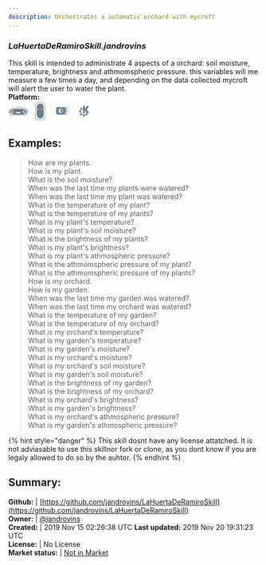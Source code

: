 ```yaml
---
description: Orchestrates a automatic orchard with mycroft
---
```


### _LaHuertaDeRamiroSkill.jandrovins_  
This skill is intended to administrate 4 aspects of a orchard: soil moisture, temperature, brightness and athmomspheric pressure. this variables will me measure a few times a day, and depending on the data collected mycroft will alert the user to water the plant.  
**Platform:**  
 ![Mark I](../.gitbook/assets/mark-1-icon.png)  ![Mark II](../.gitbook/assets/mark-2-icon.png)  ![Picroft](../.gitbook/assets/picroft-icon.png)  ![plasmoid](../.gitbook/assets/kde.png)   
## Examples:  
> How are my plants.  
> How is my plant.  
> What is the soil moisture?  
> When was the last time my plants were watered?  
> When was the last time my plant was watered?  
> What is the temperature of my plant?  
> What is the temperature of my plants?  
> What is my plant's temperature?  
> What is my plant's soil moisture?  
> What is the brightness of my plants?  
> What is my plant's brightness?  
> What is my plant's athmospheric pressure?  
> What is the athmomspheric pressure of my plant?  
> What is the athmomspheric pressure of my plants?  
> How is my orchard.  
> How is my garden.  
> When was the last time my garden was watered?  
> When was the last time my orchard was watered?  
> What is the temperature of my garden?  
> What is the temperature of my orchard?  
> What is my orchard's temperature?  
> What is my garden's temperature?  
> What is my garden's moisture?  
> What is my orchard's moisture?  
> What is my orchard's soil moisture?  
> What is my garden's soil moisture?  
> What is the brightness of my garden?  
> What is the brightness of my orchard?  
> What is my orchard's brightness?  
> What is my garden's brightness?  
> What is my orchard's athmospheric pressure?  
> What is my garden's athmospheric pressure?  
  
{% hint style="danger" %}
This skill dosnt have any license attatched. It is not adviasable to use this skillnor fork or clone, as you dont know if you are legaly allowed to do so by the auhtor.
{% endhint %}
  
## Summary:  
**Github:** | [https://github.com/jandrovins/LaHuertaDeRamiroSkill](https://github.com/jandrovins/LaHuertaDeRamiroSkill)  
**Owner:** | [@jandrovins](https://github.com/jandrovins)  
**Created:** | 2019 Nov 15 02:26:38 UTC  **Last updated:** 2019 Nov 20 19:31:23 UTC  
**License:** | No License  
**Market status:** | [Not in Market](https://market.mycroft.ai/skill/)  
